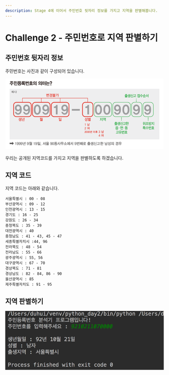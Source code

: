 ```yaml
---
description: Stage 4에 이어서 주민번호 뒷자리 정보를 가지고 지역을 판별해봅니다.
---
```


# Challenge 2 - 주민번호로 지역 판별하기

## 주민번호 뒷자리 정보

주민번호는 사진과 같이 구성되어 있습니다.

![&#xC8FC;&#xBBFC;&#xBC88;&#xD638; &#xC758;&#xBBF8;](../../.gitbook/assets/image%20%2812%29.png)

우리는 공개된 지역코드를 가지고 지역을 판별하도록 하겠습니다.

## 지역 코드

지역 코드는 아래와 같습니다.

```text
서울특별시 : 00 - 08
부산광역시 : 09 - 12
인천광역시 : 13 - 15
경기도 : 16 - 25
강원도 : 26 - 34
충청북도 : 35 - 39
대전광역시 : 40
충청남도 : 41 - 43, 45 - 47
세종특별자치시 :44, 96
전라북도 : 48 - 54
전라남도 : 55 - 66
광주광역시 : 55, 56
대구광역시 : 67 - 70
경상북도 : 71 - 81
경상남도 : 82 - 84, 86 - 90
울산광역시 : 85
제주특별자치도 : 91 - 95
```

## 지역 판별하기

![&#xC644;&#xC131;&#xB41C; &#xC8FC;&#xBBFC;&#xBC88;&#xD638; &#xBD84;&#xC11D;&#xAE30;](../../.gitbook/assets/image%20%2826%29.png)

